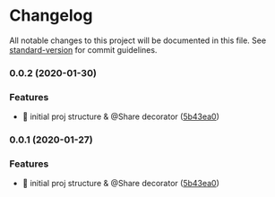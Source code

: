 # Changelog

All notable changes to this project will be documented in this file. See [standard-version](https://github.com/conventional-changelog/standard-version) for commit guidelines.

### 0.0.2 (2020-01-30)


### Features

* 🎸 initial proj structure & @Share decorator ([5b43ea0](https://github.com/ngspot/rxjs/commit/5b43ea06a7752aa1d720b3ea99f8f645672f6442))

### 0.0.1 (2020-01-27)


### Features

* 🎸 initial proj structure & @Share decorator ([5b43ea0](https://github.com/ngspot/rxjs/commit/5b43ea06a7752aa1d720b3ea99f8f645672f6442))
